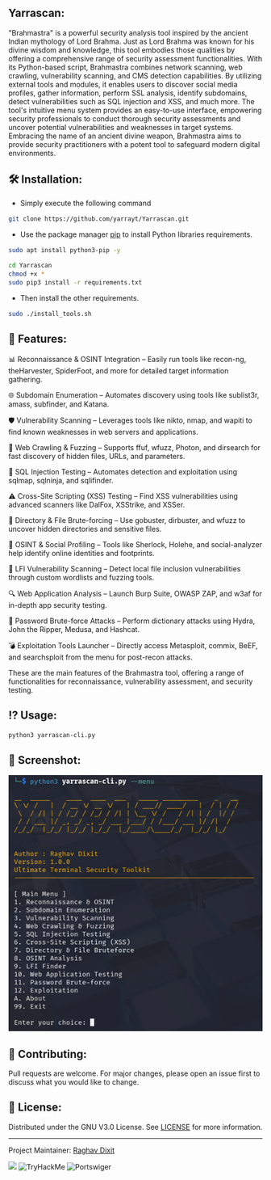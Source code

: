 ## Yarrascan:

"Brahmastra" is a powerful security analysis tool inspired by the ancient Indian mythology of Lord Brahma. Just as Lord Brahma was known for his divine wisdom and knowledge, this tool embodies those qualities by offering a comprehensive range of security assessment functionalities. With its Python-based script, Brahmastra combines network scanning, web crawling, vulnerability scanning, and CMS detection capabilities. By utilizing external tools and modules, it enables users to discover social media profiles, gather information, perform SSL analysis, identify subdomains, detect vulnerabilities such as SQL injection and XSS, and much more. The tool's intuitive menu system provides an easy-to-use interface, empowering security professionals to conduct thorough security assessments and uncover potential vulnerabilities and weaknesses in target systems. Embracing the name of an ancient divine weapon, Brahmastra aims to provide security practitioners with a potent tool to safeguard modern digital environments.

## 🛠️ Installation:

* Simply execute the following command

```bash
git clone https://github.com/yarrayt/Yarrascan.git
```

* Use the package manager [pip](https://pip.pypa.io/en/stable/) to install Python libraries requirements.

```bash
sudo apt install python3-pip -y
```

```bash
cd Yarrascan
chmod +x *
sudo pip3 install -r requirements.txt
```

* Then install the other requirements.

```bash
sudo ./install_tools.sh
```

## 🎯 Features:

📊 Reconnaissance & OSINT Integration – Easily run tools like recon-ng, theHarvester, SpiderFoot, and more for detailed target information gathering.

🌐 Subdomain Enumeration – Automates discovery using tools like sublist3r, amass, subfinder, and Katana.

🛡️ Vulnerability Scanning – Leverages tools like nikto, nmap, and wapiti to find known weaknesses in web servers and applications.

📂 Web Crawling & Fuzzing – Supports ffuf, wfuzz, Photon, and dirsearch for fast discovery of hidden files, URLs, and parameters.

💉 SQL Injection Testing – Automates detection and exploitation using sqlmap, sqlninja, and sqlifinder.

⚠️ Cross-Site Scripting (XSS) Testing – Find XSS vulnerabilities using advanced scanners like DalFox, XSStrike, and XSSer.

🔎 Directory & File Brute-forcing – Use gobuster, dirbuster, and wfuzz to uncover hidden directories and sensitive files.

🧠 OSINT & Social Profiling – Tools like Sherlock, Holehe, and social-analyzer help identify online identities and footprints.

📁 LFI Vulnerability Scanning – Detect local file inclusion vulnerabilities through custom wordlists and fuzzing tools.

🔍 Web Application Analysis – Launch Burp Suite, OWASP ZAP, and w3af for in-depth app security testing.

🔐 Password Brute-force Attacks – Perform dictionary attacks using Hydra, John the Ripper, Medusa, and Hashcat.

💣 Exploitation Tools Launcher – Directly access Metasploit, commix, BeEF, and searchsploit from the menu for post-recon attacks.

These are the main features of the Brahmastra tool, offering a range of functionalities for reconnaissance, vulnerability assessment, and security testing.


## ⁉️ Usage:

```bash
python3 yarrascan-cli.py
```

## 📸 Screenshot:

![alt text](https://github.com/yarrayt/Yarrascan/blob/main/assets/img/Main-Menu.png)


## 💚 Contributing:

Pull requests are welcome. For major changes, please open an issue first to discuss what you would like to change.



## 🔑 License:

Distributed under the GNU V3.0 License. See [LICENSE](https://github.com/yarrayt/Yarrascan/blob/main/LICENSE) for more information.

-----
Project Maintainer: [Raghav Dixit](https://github.com/yarrayt/) 



[<img src="https://img.icons8.com/color/48/000000/linkedin.png"/>](https://www.linkedin.com/in/raghav-dixit-ba8265247/)
<img src="C:\Users\ragha\Yarrascan\assets\img\TryHackMe" alt="TryHackMe">
<img src="C:\Users\ragha\Yarrascan\assets\img\Portswiger" alt="Portswiger">